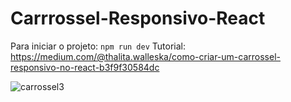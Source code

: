# Carrrossel-Responsivo-React

Para iniciar o projeto: ``` npm run dev ```
Tutorial: https://medium.com/@thalita.walleska/como-criar-um-carrossel-responsivo-no-react-b3f9f30584dc

![carrossel3](https://user-images.githubusercontent.com/83131771/181600130-01e91ce1-987f-4d88-a49f-de090f2e2d02.png)
